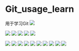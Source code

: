 # Git_usage_learn

用于学习Git
![](https://drailife.oss-cn-beijing.aliyuncs.com/img/202211042302685.png)


![](https://drailife.oss-cn-beijing.aliyuncs.com/img/202211042259691.png)
![](https://drailife.oss-cn-beijing.aliyuncs.com/img/202211042259050.png)
![](https://drailife.oss-cn-beijing.aliyuncs.com/img/202211042300087.png)
![](https://drailife.oss-cn-beijing.aliyuncs.com/img/202211042300050.png)
![](https://drailife.oss-cn-beijing.aliyuncs.com/img/202211042300728.png)

![](https://drailife.oss-cn-beijing.aliyuncs.com/img/202211042300580.png)
![](https://drailife.oss-cn-beijing.aliyuncs.com/img/202211042300190.png)
![](https://drailife.oss-cn-beijing.aliyuncs.com/img/202211042300610.png)
![](https://drailife.oss-cn-beijing.aliyuncs.com/img/202211042300859.png)
![](https://drailife.oss-cn-beijing.aliyuncs.com/img/202211042300859.png)
![](https://drailife.oss-cn-beijing.aliyuncs.com/img/202211042300859.png)
![](https://drailife.oss-cn-beijing.aliyuncs.com/img/202211042300317.png)
![](https://drailife.oss-cn-beijing.aliyuncs.com/img/202211042301327.png)
![](https://drailife.oss-cn-beijing.aliyuncs.com/img/202211042301449.png)
![](https://drailife.oss-cn-beijing.aliyuncs.com/img/202211042302916.png)
